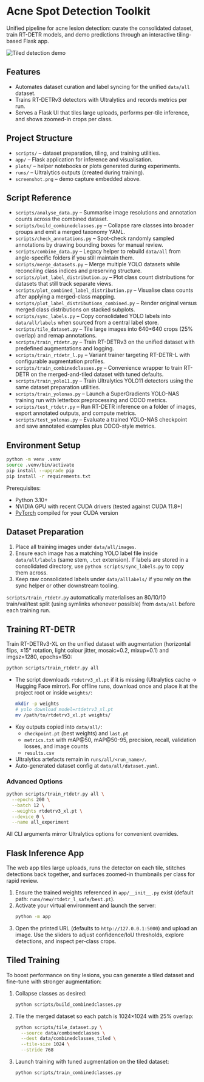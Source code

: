 # Acne Spot Detection Toolkit

Unified pipeline for acne lesion detection: curate the consolidated dataset, train RT-DETR models, and demo predictions through an interactive tiling-based Flask app.

![Tiled detection demo](screenshot.png)

## Features
- Automates dataset curation and label syncing for the unified `data/all` dataset.
- Trains RT-DETRv3 detectors with Ultralytics and records metrics per run.
- Serves a Flask UI that tiles large uploads, performs per-tile inference, and shows zoomed-in crops per class.

## Project Structure
- `scripts/` – dataset preparation, tiling, and training utilities.
- `app/` – Flask application for inference and visualisation.
- `plots/` – helper notebooks or plots generated during experiments.
- `runs/` – Ultralytics outputs (created during training).
- `screenshot.png` – demo capture embedded above.

## Script Reference
- `scripts/analyse_data.py` – Summarise image resolutions and annotation counts across the combined dataset.
- `scripts/build_combinedclasses.py` – Collapse rare classes into broader groups and emit a merged taxonomy YAML.
- `scripts/check_annotations.py` – Spot-check randomly sampled annotations by drawing bounding boxes for manual review.
- `scripts/combine_data.py` – Legacy helper to rebuild `data/all` from angle-specific folders if you still maintain them.
- `scripts/merge_datasets.py` – Merge multiple YOLO datasets while reconciling class indices and preserving structure.
- `scripts/plot_label_distribution.py` – Plot class count distributions for datasets that still track separate views.
- `scripts/plot_combined_label_distribution.py` – Visualise class counts after applying a merged-class mapping.
- `scripts/plot_label_distributions_combined.py` – Render original versus merged class distributions on stacked subplots.
- `scripts/sync_labels.py` – Copy consolidated YOLO labels into `data/all/labels` when sourced from a central label store.
- `scripts/tile_dataset.py` – Tile large images into 640×640 crops (25% overlap) and remap annotations.
- `scripts/train_rtdetr.py` – Train RT-DETRv3 on the unified dataset with predefined augmentations and logging.
- `scripts/train_rtdetr_l.py` – Variant trainer targeting RT-DETR-L with configurable augmentation profiles.
- `scripts/train_combinedclasses.py` – Convenience wrapper to train RT-DETR on the merged-and-tiled dataset with tuned defaults.
- `scripts/train_yolo11.py` – Train Ultralytics YOLO11 detectors using the same dataset preparation utilities.
- `scripts/train_yolonas.py` – Launch a SuperGradients YOLO-NAS training run with letterbox preprocessing and COCO metrics.
- `scripts/test_rtdetr.py` – Run RT-DETR inference on a folder of images, export annotated outputs, and compute metrics.
- `scripts/test_yolonas.py` – Evaluate a trained YOLO-NAS checkpoint and save annotated examples plus COCO-style metrics.

## Environment Setup
```bash
python -m venv .venv
source .venv/bin/activate
pip install --upgrade pip
pip install -r requirements.txt
```

Prerequisites:
- Python 3.10+
- NVIDIA GPU with recent CUDA drivers (tested against CUDA 11.8+)
- [PyTorch](https://pytorch.org/get-started/locally/) compiled for your CUDA version

## Dataset Preparation
1. Place all training images under `data/all/images`.
2. Ensure each image has a matching YOLO label file inside `data/all/labels` (same stem, `.txt` extension). If labels are stored in a consolidated directory, use `python scripts/sync_labels.py` to copy them across.
3. Keep raw consolidated labels under `data/alllabels/` if you rely on the sync helper or other downstream tooling.

`scripts/train_rtdetr.py` automatically materialises an 80/10/10 train/val/test split (using symlinks whenever possible) from `data/all` before each training run.

## Training RT-DETR
Train RT-DETRv3-XL on the unified dataset with augmentation (horizontal flips, ±15° rotation, light colour jitter, mosaic=0.2, mixup=0.1) and imgsz=1280, epochs=150:
```bash
python scripts/train_rtdetr.py all
```

- The script downloads `rtdetrv3_xl.pt` if it is missing (Ultralytics cache → Hugging Face mirror). For offline runs, download once and place it at the project root or inside `weights/`:
  ```bash
  mkdir -p weights
  # yolo download model=rtdetrv3_xl.pt
  mv /path/to/rtdetrv3_xl.pt weights/
  ```
- Key outputs copied into `data/all/`:
  - `checkpoint.pt` (best weights) and `last.pt`
  - `metrics.txt` with mAP@50, mAP@50-95, precision, recall, validation losses, and image counts
  - `results.csv`
- Ultralytics artefacts remain in `runs/all/<run_name>/`.
- Auto-generated dataset config at `data/all/dataset.yaml`.

### Advanced Options
```bash
python scripts/train_rtdetr.py all \
  --epochs 200 \
  --batch 12 \
  --weights rtdetrv3_xl.pt \
  --device 0 \
  --name all_experiment
```

All CLI arguments mirror Ultralytics options for convenient overrides.

## Flask Inference App
The web app tiles large uploads, runs the detector on each tile, stitches detections back together, and surfaces zoomed-in thumbnails per class for rapid review.

1. Ensure the trained weights referenced in `app/__init__.py` exist (default path: `runs/new/rtdetr_l_safe/best.pt`).
2. Activate your virtual environment and launch the server:
   ```bash
   python -m app
   ```
3. Open the printed URL (defaults to `http://127.0.0.1:5000`) and upload an image. Use the sliders to adjust confidence/IoU thresholds, explore detections, and inspect per-class crops.

## Tiled Training
To boost performance on tiny lesions, you can generate a tiled dataset and fine-tune with stronger augmentation:
1. Collapse classes as desired:
   ```bash
   python scripts/build_combinedclasses.py
   ```
2. Tile the merged dataset so each patch is 1024×1024 with 25% overlap:
   ```bash
   python scripts/tile_dataset.py \
     --source data/combinedclasses \
     --dest data/combinedclasses_tiled \
     --tile-size 1024 \
     --stride 768
   ```
3. Launch training with tuned augmentation on the tiled dataset:
   ```bash
   python scripts/train_combinedclasses.py
   ```